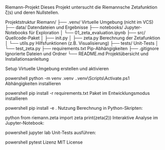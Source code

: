 Riemann-Projekt
Dieses Projekt untersucht die Riemannsche Zetafunktion ζ(s) und deren Nullstellen.

Projektstruktur
Riemann/
├── .venv/ Virtuelle Umgebung (nicht im VCS)
├── data/ Datendateien und Ergebnisse
├── notebooks/ Jupyter-Notebooks für Exploration
│ └── 01_zeta_evaluation.ipynb
├── src/ Quellcode-Paket
│ ├── init.py
│ ├── zeta.py Berechnung der Zetafunktion
│ └── utils.py Hilfsfunktionen (z.B. Visualisierung)
├── tests/ Unit-Tests
│ └── test_zeta.py
├── requirements.txt Pip-Abhängigkeiten
├── .gitignore Ignorierte Dateien und Ordner
└── README.md Projektübersicht und Installationsanleitung

Setup
Virtuelle Umgebung erstellen und aktivieren

powershell
python -m venv .venv
.\.venv\Scripts\Activate.ps1
Abhängigkeiten installieren

powershell
pip install -r requirements.txt
Paket im Entwicklungsmodus installieren

powershell
pip install -e .
Nutzung
Berechnung in Python-Skripten:

python
from riemann.zeta import zeta
print(zeta(2))
Interaktive Analyse im Jupyter-Notebook:

powershell
jupyter lab
Unit-Tests ausführen:

powershell
pytest
Lizenz
MIT License